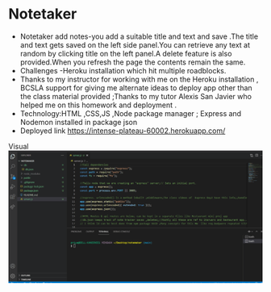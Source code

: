 # Notetaker
* Notetaker add notes-you add a suitable title and text and save .The title and text gets saved on the left side panel.You can retrieve any text at random by clicking title on the left panel.A delete feature is also provided.When you refresh the page the contents remain the same.
* Challenges -Heroku installation which hit multiple roadblocks.
* Thanks to my instructor for working with me on the Heroku installation , BCSLA support for giving me alternate ideas to deploy app other than the class material provided ;Thanks to my tutor Alexis San Javier who helped me on this homework and deployment .
* Technology:HTML ,CSS,JS ,Node package manager ;  Express and Nodemon installed in package json
*  Deployed link   https://intense-plateau-60002.herokuapp.com/

Visual 
<img src="./Notemaker.gif">
